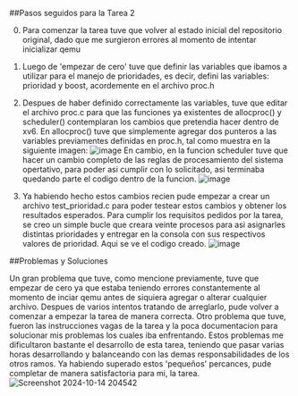 
##Pasos seguidos para la Tarea 2


0. Para comenzar la tarea tuve que volver al estado inicial del repositorio original, dado que me surgieron errores al momento de intentar inicializar qemu
1. Luego de 'empezar de cero' tuve que definir las variables que ibamos a utilizar para el manejo de prioridades, es decir, defini las variables: prioridad y boost, acordemente en el archivo proc.h
2. Despues de haber definido correctamente las variables, tuve que editar el archivo proc.c para que las funciones ya existentes de allocproc() y scheduler() contemplaran los cambios que pretendia hacer dentro de xv6. En allocproc() tuve que simplemente agregar dos punteros a las variables previamentes definidas en proc.h, tal como muestra en la siguiente imagen:
![image](https://github.com/user-attachments/assets/5dbbe08b-eb10-4f5d-adf2-72259e88e8d3)
En cambio, en la funcion scheduler tuve que hacer un cambio completo de las reglas de procesamiento del sistema opertativo, para poder asi cumplir con lo solicitado, asi terminaba quedando parte el codigo dentro de la funcion.
![image](https://github.com/user-attachments/assets/34605754-15f9-4ab8-93cc-75bda6ae2d42)

3. Ya habiendo hecho estos cambios recien pude empezar a crear un archivo test_prioridad.c para poder testear estos cambios y obtener los resultados esperados. Para cumplir los requisitos pedidos por la tarea, se creo un simple bucle que creara veinte procesos para asi asignarles distintas prioridades y entregar en la consola con sus respectivos valores de prioridad. Aqui se ve el codigo creado.
![image](https://github.com/user-attachments/assets/56ce3066-4e78-4934-bb82-22c2c73a6454)



##Problemas y Soluciones

Un gran problema que tuve, como mencione previamente, tuve que empezar de cero ya que estaba teniendo errores constantemente al momento de inciar qemu antes de siquiera agregar o alterar cualquier archivo. Despues de varios intentos tratando de arreglarlo, pude volver a comenzar a empezar la tarea de manera correcta. Otro problema que tuve, fueron las instrucciones vagas de la tarea y la poca documentacion para solucionar mis problemas los cuales iba enfrentando. Estos problemas me dificultaron bastante el desarrollo de esta tarea, teniendo que pasar varias horas desarrollando y balanceando con las demas responsabilidades de los otros ramos. Ya habiendo superado estos 'pequeños' percances, pude completar de manera satisfactoria para mi, la tarea.    
![Screenshot 2024-10-14 204542](https://github.com/user-attachments/assets/0eaeefef-fb02-4b01-bb2d-4df058bfe214)

